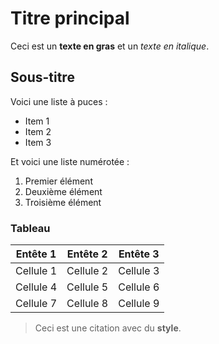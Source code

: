 # Titre principal

Ceci est un **texte en gras** et un *texte en italique*.

## Sous-titre

Voici une liste à puces :

- Item 1
- Item 2
- Item 3

Et voici une liste numérotée :

1. Premier élément
2. Deuxième élément
3. Troisième élément

### Tableau

| Entête 1 | Entête 2 | Entête 3 |
| --- | --- | --- |
| Cellule 1 | Cellule 2 | Cellule 3 |
| Cellule 4 | Cellule 5 | Cellule 6 |
| Cellule 7 | Cellule 8 | Cellule 9 |

> Ceci est une citation avec du **style**.

